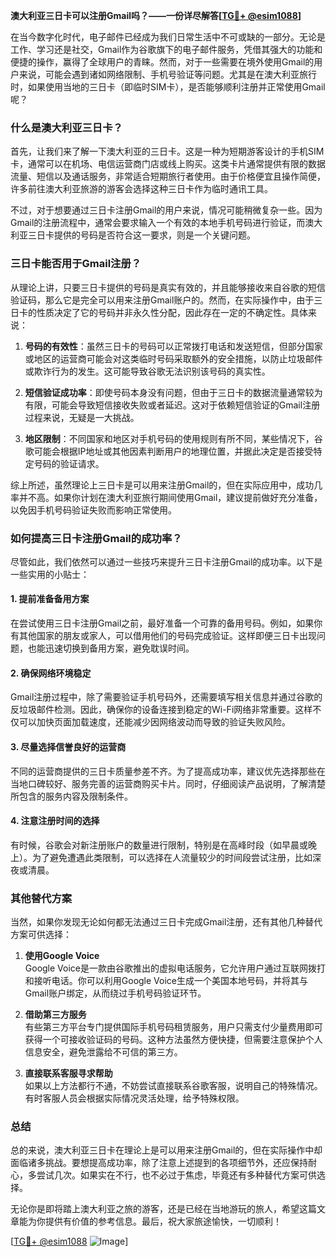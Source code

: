 **澳大利亚三日卡可以注册Gmail吗？——一份详尽解答[[TG💪+ @esim1088](https://t.me/s/esim1088)]**

在当今数字化时代，电子邮件已经成为我们日常生活中不可或缺的一部分。无论是工作、学习还是社交，Gmail作为谷歌旗下的电子邮件服务，凭借其强大的功能和便捷的操作，赢得了全球用户的青睐。然而，对于一些需要在境外使用Gmail的用户来说，可能会遇到诸如网络限制、手机号验证等问题。尤其是在澳大利亚旅行时，如果使用当地的三日卡（即临时SIM卡），是否能够顺利注册并正常使用Gmail呢？

### 什么是澳大利亚三日卡？

首先，让我们来了解一下澳大利亚的三日卡。这是一种为短期游客设计的手机SIM卡，通常可以在机场、电信运营商门店或线上购买。这类卡片通常提供有限的数据流量、短信以及通话服务，非常适合短期旅行者使用。由于价格便宜且操作简便，许多前往澳大利亚旅游的游客会选择这种三日卡作为临时通讯工具。

不过，对于想要通过三日卡注册Gmail的用户来说，情况可能稍微复杂一些。因为Gmail的注册流程中，通常会要求输入一个有效的本地手机号码进行验证，而澳大利亚三日卡提供的号码是否符合这一要求，则是一个关键问题。

### 三日卡能否用于Gmail注册？

从理论上讲，只要三日卡提供的号码是真实有效的，并且能够接收来自谷歌的短信验证码，那么它是完全可以用来注册Gmail账户的。然而，在实际操作中，由于三日卡的性质决定了它的号码并非永久性分配，因此存在一定的不确定性。具体来说：

1. **号码的有效性**：虽然三日卡的号码可以正常拨打电话和发送短信，但部分国家或地区的运营商可能会对这类临时号码采取额外的安全措施，以防止垃圾邮件或欺诈行为的发生。这可能导致谷歌无法识别该号码的真实性。
   
2. **短信验证成功率**：即使号码本身没有问题，但由于三日卡的数据流量通常较为有限，可能会导致短信接收失败或者延迟。这对于依赖短信验证的Gmail注册过程来说，无疑是一大挑战。

3. **地区限制**：不同国家和地区对手机号码的使用规则有所不同，某些情况下，谷歌可能会根据IP地址或其他因素判断用户的地理位置，并据此决定是否接受特定号码的验证请求。

综上所述，虽然理论上三日卡是可以用来注册Gmail的，但在实际应用中，成功几率并不高。如果你计划在澳大利亚旅行期间使用Gmail，建议提前做好充分准备，以免因手机号码验证失败而影响正常使用。

### 如何提高三日卡注册Gmail的成功率？

尽管如此，我们依然可以通过一些技巧来提升三日卡注册Gmail的成功率。以下是一些实用的小贴士：

#### 1. 提前准备备用方案

在尝试使用三日卡注册Gmail之前，最好准备一个可靠的备用号码。例如，如果你有其他国家的朋友或家人，可以借用他们的号码完成验证。这样即便三日卡出现问题，也能迅速切换到备用方案，避免耽误时间。

#### 2. 确保网络环境稳定

Gmail注册过程中，除了需要验证手机号码外，还需要填写相关信息并通过谷歌的反垃圾邮件检测。因此，确保你的设备连接到稳定的Wi-Fi网络非常重要。这样不仅可以加快页面加载速度，还能减少因网络波动而导致的验证失败风险。

#### 3. 尽量选择信誉良好的运营商

不同的运营商提供的三日卡质量参差不齐。为了提高成功率，建议优先选择那些在当地口碑较好、服务完善的运营商购买卡片。同时，仔细阅读产品说明，了解清楚所包含的服务内容及限制条件。

#### 4. 注意注册时间的选择

有时候，谷歌会对新注册账户的数量进行限制，特别是在高峰时段（如早晨或晚上）。为了避免遭遇此类限制，可以选择在人流量较少的时间段尝试注册，比如深夜或清晨。

### 其他替代方案

当然，如果你发现无论如何都无法通过三日卡完成Gmail注册，还有其他几种替代方案可供选择：

1. **使用Google Voice**  
   Google Voice是一款由谷歌推出的虚拟电话服务，它允许用户通过互联网拨打和接听电话。你可以利用Google Voice生成一个美国本地号码，并将其与Gmail账户绑定，从而绕过手机号码验证环节。

2. **借助第三方服务**  
   有些第三方平台专门提供国际手机号码租赁服务，用户只需支付少量费用即可获得一个可接收验证码的号码。这种方法虽然方便快捷，但需要注意保护个人信息安全，避免泄露给不可信的第三方。

3. **直接联系客服寻求帮助**  
   如果以上方法都行不通，不妨尝试直接联系谷歌客服，说明自己的特殊情况。有时客服人员会根据实际情况灵活处理，给予特殊权限。

### 总结

总的来说，澳大利亚三日卡在理论上是可以用来注册Gmail的，但在实际操作中却面临诸多挑战。要想提高成功率，除了注意上述提到的各项细节外，还应保持耐心，多尝试几次。如果实在不行，也不必过于焦虑，毕竟还有多种替代方案可供选择。

无论你是即将踏上澳大利亚之旅的游客，还是已经在当地游玩的旅人，希望这篇文章能为你提供有价值的参考信息。最后，祝大家旅途愉快，一切顺利！

[[TG💪+ @esim1088](https://t.me/s/esim1088) ![Image](https://i.postimg.cc/4NQfJmqS/Snipaste-2025-05-13-00-14-12.png)]